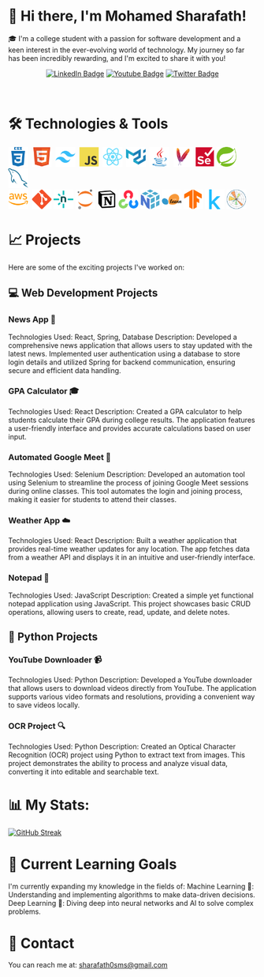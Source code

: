 # 👋 Hi there, I'm Mohamed Sharafath!
🎓 I'm a college student with a passion for software development and a keen interest in the ever-evolving world of technology. My journey so far has been incredibly rewarding, and I'm excited to share it with you!
<div id="badges" align="center">
  <a href="https://www.linkedin.com/in/mohamed-sharafath-a35377253/"><img src="https://img.shields.io/badge/LinkedIn-blue?style=for-the-badge&logo=linkedin&logoColor=white" alt="LinkedIn Badge"/></a>
  <a href="https://auth.geeksforgeeks.org/user/sharafath0sms/practice"><img src="https://img.shields.io/badge/GeeksforGeeks-green?style=for-the-badge&logo=geeksforgeeks&logoColor=white" alt="Youtube Badge"/></a>
  <a href="https://leetcode.com/u/sharafath0sms/"><img src="https://img.shields.io/badge/Leetcode-orange?style=for-the-badge&logo=leetcode&logoColor=white" alt="Twitter Badge"/></a>
</div>
<div align="center"><img src="https://komarev.com/ghpvc/?username=mohamedsharafath&style=flat-square&color=blue" alt="" align="center"/></div>
<br>

# 🛠️ Technologies & Tools
<div margin="10px">
  <img src="https://github.com/devicons/devicon/blob/master/icons/css3/css3-plain-wordmark.svg"  title="CSS3" alt="CSS" width="40" height="40"/>&nbsp;
  <img src="https://github.com/devicons/devicon/blob/master/icons/html5/html5-original.svg" title="HTML5" alt="HTML" width="40" height="40"/>&nbsp;
  <img src="https://github.com/devicons/devicon/blob/master/icons/tailwindcss/tailwindcss-original.svg" title="Tailwind CSS" alt="Tailwind CSS" width="40" height="40"/>&nbsp;
  <img src="https://github.com/devicons/devicon/blob/master/icons/javascript/javascript-original.svg" title="JavaScript" alt="JavaScript" width="40" height="40"/>&nbsp;
  <img src="https://github.com/devicons/devicon/blob/master/icons/react/react-original.svg" title="React" alt="React" width="40" height="40"/>&nbsp;
  <img src="https://github.com/devicons/devicon/blob/master/icons/materialui/materialui-original.svg" title="Material UI" alt="Material UI" width="40" height="40"/>&nbsp;
  <img src="https://github.com/devicons/devicon/blob/master/icons/java/java-original.svg" title="Java" alt="Java" width="40" height="40"/>&nbsp;
  <img src="https://github.com/devicons/devicon/blob/master/icons/maven/maven-original.svg" title="Maven" **alt="Maven" width="40" height="40"/>
  <img src="https://github.com/devicons/devicon/blob/master/icons/selenium/selenium-original.svg" title="Selenium" **alt="Selenium" width="40" height="40"/>
  <img src="https://github.com/devicons/devicon/blob/master/icons/spring/spring-original.svg" title="Spring" alt="Spring" width="40" height="40"/>&nbsp;
  <img src="https://github.com/devicons/devicon/blob/master/icons/mysql/mysql-original.svg" title="MySQL"  alt="MySQL" width="40" height="40"/>&nbsp;
  <br>
  <img src="https://github.com/devicons/devicon/blob/master/icons/amazonwebservices/amazonwebservices-plain-wordmark.svg" title="AWS" alt="AWS" width="40" height="40"/>&nbsp;
  <img src="https://github.com/devicons/devicon/blob/master/icons/git/git-original.svg" title="Git" **alt="Git" width="40" height="40"/>
  <img src="https://github.com/devicons/devicon/blob/master/icons/netlify/netlify-original.svg" title="Netlify" **alt="Netlify" width="40" height="40"/>
  <img src="https://github.com/devicons/devicon/blob/master/icons/jupyter/jupyter-original.svg" title="Jupyter" **alt="Jupyter" width="40" height="40"/>
  <img src="https://github.com/devicons/devicon/blob/master/icons/notion/notion-original.svg" title="Notion" **alt="Notion" width="40" height="40"/>
  <img src="https://github.com/devicons/devicon/blob/master/icons/opencv/opencv-original.svg" title="OpenCV" **alt="OpenCV" width="40" height="40"/>
  <img src="https://github.com/devicons/devicon/blob/master/icons/numpy/numpy-original.svg" title="Numpy" **alt="Numpy" width="40" height="40"/>
  <img src="https://github.com/devicons/devicon/blob/master/icons/scikitlearn/scikitlearn-original.svg" title="Scikit-learn" **alt="Scikit-learn" width="40" height="40"/>
  <img src="https://github.com/devicons/devicon/blob/master/icons/tensorflow/tensorflow-original.svg" title="Tensorflow" **alt="Tensorflow" width="40" height="40"/>
  <img src="https://github.com/devicons/devicon/blob/master/icons/kaggle/kaggle-original.svg" title="Kaggle" **alt="Kaggle" width="40" height="40"/>
  <img src="https://github.com/devicons/devicon/blob/master/icons/matplotlib/matplotlib-original.svg" title="Matplotlib" **alt="Matplotlib" width="40" height="40"/>
  
</div>
  

# 📈 Projects
Here are some of the exciting projects I've worked on:

## 💻 Web Development Projects
### News App 📱
Technologies Used: React, Spring, Database
Description: Developed a comprehensive news application that allows users to stay updated with the latest news. Implemented user authentication using a database to store login details and utilized Spring for backend communication, ensuring secure and efficient data handling.

### GPA Calculator 🎓
Technologies Used: React
Description: Created a GPA calculator to help students calculate their GPA during college results. The application features a user-friendly interface and provides accurate calculations based on user input.

### Automated Google Meet 🤖
Technologies Used: Selenium
Description: Developed an automation tool using Selenium to streamline the process of joining Google Meet sessions during online classes. This tool automates the login and joining process, making it easier for students to attend their classes.

### Weather App ☁️
Technologies Used: React
Description: Built a weather application that provides real-time weather updates for any location. The app fetches data from a weather API and displays it in an intuitive and user-friendly interface.

### Notepad 📝
Technologies Used: JavaScript
Description: Created a simple yet functional notepad application using JavaScript. This project showcases basic CRUD operations, allowing users to create, read, update, and delete notes.

## 🐍 Python Projects

### YouTube Downloader 📹
Technologies Used: Python
Description: Developed a YouTube downloader that allows users to download videos directly from YouTube. The application supports various video formats and resolutions, providing a convenient way to save videos locally.

### OCR Project 🔍
Technologies Used: Python
Description: Created an Optical Character Recognition (OCR) project using Python to extract text from images. This project demonstrates the ability to process and analyze visual data, converting it into editable and searchable text.

# 📊 My Stats:
[![GitHub Streak](http://github-readme-streak-stats.herokuapp.com?user=mohamedsharafath&theme=dark&background=000000)](https://git.io/streak-stats)
<br>

# 🚀 Current Learning Goals
I'm currently expanding my knowledge in the fields of:
Machine Learning 🤖: Understanding and implementing algorithms to make data-driven decisions.
Deep Learning 🧠: Diving deep into neural networks and AI to solve complex problems.

# 📧 Contact
You can reach me at: sharafath0sms@gmail.com

<!--
**mohamedsharafath/mohamedsharafath** is a ✨ _special_ ✨ repository because its `README.md` (this file) appears on your GitHub profile.

Here are some ideas to get you started:

- 🔭 I’m currently working on ...
- 🌱 I’m currently learning ...
- 👯 I’m looking to collaborate on ...
- 🤔 I’m looking for help with ...
- 💬 Ask me about ...
- 📫 How to reach me: ...
- 😄 Pronouns: ...
- ⚡ Fun fact: ...
-->
